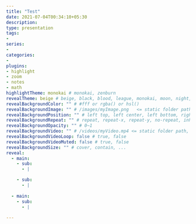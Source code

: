 ```yaml
---
title: "Test"
date: 2021-07-04T00:34:10+05:30
description: 
type: presentation
tags:
-
series:
-
categories:
-
plugins:
- highlight
- zoom
- notes
- math
highlightTheme: monokai # monokai, zenburn
revealTheme: beige # beige, black, blood, league, monokai, moon, night, serif, simple, sky, solarized, white
revealBackgroundColor: "" # #fff or rgba() or hsl()
revealBackgroundImage: "" # /images/myImage.png   <= static folder path
revealBackgroundPosition: "" # left top, left center, left bottom, right top, right center ...
revealBackgroundRepeat: "" # repeat, repeat-x, repeat-y, no-repeat, inherit
revealBackgroundOpacity: "" # 0~1
revealBackgroundVideo: "" # /videos/myVideo.mp4 <= static folder path, A single video source, or a comma separated list of video sources.
revealBackgroundVideoLoop: false # true, false
revealBackgroundVideoMuted: false # true, false
revealBackgroundSize: "" # cover, contain, ...
reveal: 
  - main:
    - sub: 
      - | 

    - sub: 
      - | 
      
  - main:
    - sub: 
      - |
      
---
```

